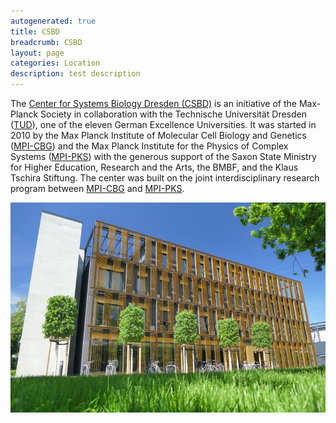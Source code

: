 ```yaml
---
autogenerated: true
title: CSBD
breadcrumb: CSBD
layout: page
categories: Location
description: test description
---
```


The [Center for Systems Biology Dresden (CSBD)](http://www.csbdresden.de) is an initiative of the Max-Planck Society in collaboration with the Technische Universität Dresden ([TUD](http://www.tu-dresden.de)), one of the eleven German Excellence Universities. It was started in 2010 by the Max Planck Institute of Molecular Cell Biology and Genetics ([MPI-CBG](MPI-CBG)) and the Max Planck Institute for the Physics of Complex Systems ([MPI-PKS](https://www.pks.mpg.de)) with the generous support of the Saxon State Ministry for Higher Education, Research and the Arts, the BMBF, and the Klaus Tschira Stiftung. The center was built on the joint interdisciplinary research program between [MPI-CBG](MPI-CBG) and [MPI-PKS](https://www.pks.mpg.de).

![](/images/pages/Csbdbuilding.jpg "csbdbuilding.jpg")


